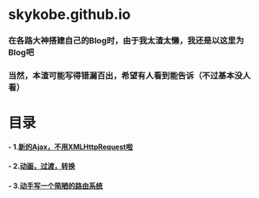 # skykobe.github.io
### 在各路大神搭建自己的Blog时，由于我太渣太懒，我还是以这里为Blog吧

### 当然，本渣可能写得错漏百出，希望有人看到能告诉（不过基本没人看）
# 目录

#### - 1.[新的Ajax，不用XMLHttpRequest啦](https://github.com/skykobe/skykobe.github.io/issues/1)
#### - 2.[动画，过渡，转换](https://github.com/skykobe/skykobe.github.io/issues/2)
#### - 3.[动手写一个简陋的路由系统](https://github.com/skykobe/skykobe.github.io/issues/3)
